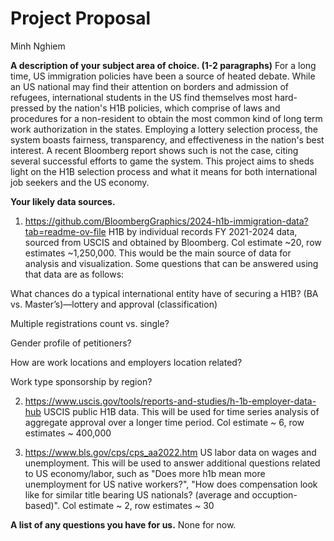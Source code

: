 # Project Proposal
Minh Nghiem

**A description of your subject area of choice. (1-2 paragraphs)**
For a long time, US immigration policies have been a source of heated debate. While an US national may find their attention on borders and admission of refugees, international students in the US find themselves most hard-pressed by the nation's H1B policies, which comprise of laws and procedures for a non-resident to obtain the most common kind of long term work authorization in the states. Employing a lottery selection process, the system boasts fairness, transparency, and effectiveness in the nation's best interest. A recent Bloomberg report shows such is not the case, citing several successful efforts to game the system. This project aims to sheds light on the H1B selection process and what it means for both international job seekers and the US economy.

**Your likely data sources.**

1. https://github.com/BloombergGraphics/2024-h1b-immigration-data?tab=readme-ov-file
H1B by individual records FY 2021-2024 data, sourced from USCIS and obtained by Bloomberg. Col estimate ~20, row estimates ~1,250,000. This would be the main source of data for analysis and visualization. Some questions that can be answered using that data are as follows:

What chances do a typical international entity have of securing a H1B? (BA vs. Master’s)—lottery and approval (classification)

Multiple registrations count vs. single?

Gender profile of petitioners?

How are work locations and employers location related?

Work type sponsorship by region?

2. https://www.uscis.gov/tools/reports-and-studies/h-1b-employer-data-hub
USCIS public H1B data. This will be used for time series analysis of aggregate approval over a longer time period. Col estimate ~ 6, row estimates ~ 400,000

3. https://www.bls.gov/cps/cps_aa2022.htm 
US labor data on wages and unemployment. This will be used to answer additional questions related to US economy/labor, such as "Does more h1b mean more unemployment for US native workers?", "How does compensation look like for similar title bearing US nationals? (average and occuption-based)". Col estimate ~ 2, row estimates ~ 30

**A list of any questions you have for us.**
None for now.
